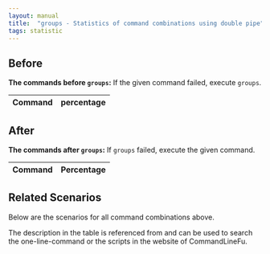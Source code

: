 ```yaml
---
layout: manual
title:  "groups - Statistics of command combinations using double pipe"
tags: statistic
---
```


## Before

__The commands before `groups`:__ If the given command failed, execute `groups`.

| Command | percentage |
|--------|--------|



## After

__The commands after `groups`:__ If `groups` failed, execute the given command.

| Command | Percentage | 
|-------|--------|



## Related Scenarios

Below are the scenarios for all command combinations above.

The description in the table is referenced from and can be used to search the one-line-command or the scripts in the website of CommandLineFu.




